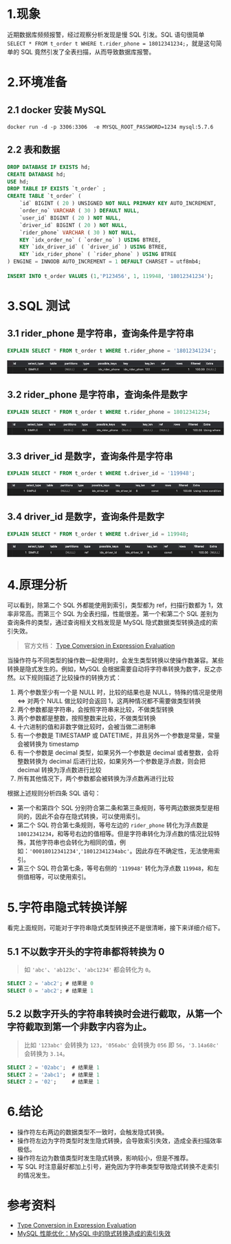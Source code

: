 # 1.现象
近期数据库频频报警，经过观察分析发现是慢 SQL 引发。SQL 语句很简单 `SELECT * FROM t_order t WHERE t.rider_phone = 18012341234;`，就是这句简单的 SQL 竟然引发了全表扫描，从而导致数据库报警。

# 2.环境准备
## 2.1 docker 安装 MySQL
```shell
docker run -d -p 3306:3306  -e MYSQL_ROOT_PASSWORD=1234 mysql:5.7.6
```

## 2.2 表和数据
```sql
DROP DATABASE IF EXISTS hd;
CREATE DATABASE hd;
USE hd;
DROP TABLE IF EXISTS `t_order` ;
CREATE TABLE `t_order` (
	`id` BIGINT ( 20 ) UNSIGNED NOT NULL PRIMARY KEY AUTO_INCREMENT,
	`order_no` VARCHAR ( 30 ) DEFAULT NULL,
	`user_id` BIGINT ( 20 ) NOT NULL,
	`driver_id` BIGINT ( 20 ) NOT NULL,
	`rider_phone` VARCHAR ( 30 ) NOT NULL,
	KEY `idx_order_no` ( `order_no` ) USING BTREE,
	KEY `idx_driver_id` ( `driver_id` ) USING BTREE,
	KEY `idx_rider_phone` ( `rider_phone` ) USING BTREE 
) ENGINE = INNODB AUTO_INCREMENT = 1 DEFAULT CHARSET = utf8mb4;

INSERT INTO t_order VALUES (1,'P123456', 1, 119948, '18012341234');
```

# 3.SQL 测试
## 3.1 rider_phone 是字符串，查询条件是字符串
```sql
EXPLAIN SELECT * FROM t_order t WHERE t.rider_phone = '18012341234';
```
![](https://raw.githubusercontent.com/lujiahao0708/PicRepo/master/blogPic/MySQL/MySQL%E6%89%A9%E5%B1%95/%E7%B4%A2%E5%BC%95/1.png)
	
## 3.2 rider_phone 是字符串，查询条件是数字
```sql
EXPLAIN SELECT * FROM t_order t WHERE t.rider_phone = 18012341234;
```
![](https://raw.githubusercontent.com/lujiahao0708/PicRepo/master/blogPic/MySQL/MySQL%E6%89%A9%E5%B1%95/%E7%B4%A2%E5%BC%95/2.png)

## 3.3 driver_id 是数字，查询条件是字符串
```sql
EXPLAIN SELECT * FROM t_order t WHERE t.driver_id = '119948';
```
![](https://raw.githubusercontent.com/lujiahao0708/PicRepo/master/blogPic/MySQL/MySQL%E6%89%A9%E5%B1%95/%E7%B4%A2%E5%BC%95/3.png)

## 3.4 driver_id 是数字，查询条件是数字
```sql
EXPLAIN SELECT * FROM t_order t WHERE t.driver_id = 119948;
```
![](https://raw.githubusercontent.com/lujiahao0708/PicRepo/master/blogPic/MySQL/MySQL%E6%89%A9%E5%B1%95/%E7%B4%A2%E5%BC%95/4.png)


# 4.原理分析
可以看到，除第二个 SQL 外都能使用到索引，类型都为 ref，扫描行数都为 1，效率非常高。而第三个 SQL 为全表扫描，性能很差。第一个和第二个 SQL 差别为查询条件的类型，通过查询相关文档发现是 MySQL 隐式数据类型转换造成的索引失效。

> 官方文档： [Type Conversion in Expression Evaluation](https://dev.mysql.com/doc/refman/5.7/en/type-conversion.html?spm=5176.100239.blogcont47339.5.1FTben)

当操作符与不同类型的操作数一起使用时，会发生类型转换以使操作数兼容。某些转换是隐式发生的。例如，MySQL 会根据需要自动将字符串转换为数字，反之亦然。以下规则描述了比较操作的转换方式：
1. 两个参数至少有一个是 NULL 时，比较的结果也是 NULL，特殊的情况是使用 <=> 对两个 NULL 做比较时会返回 1，这两种情况都不需要做类型转换
2. 两个参数都是字符串，会按照字符串来比较，不做类型转换
3. 两个参数都是整数，按照整数来比较，不做类型转换
4. 十六进制的值和非数字做比较时，会被当做二进制串
5. 有一个参数是 TIMESTAMP 或 DATETIME，并且另外一个参数是常量，常量会被转换为 timestamp
6. 有一个参数是 decimal 类型，如果另外一个参数是 decimal 或者整数，会将整数转换为 decimal 后进行比较，如果另外一个参数是浮点数，则会把 decimal 转换为浮点数进行比较
7. 所有其他情况下，两个参数都会被转换为浮点数再进行比较

根据上述规则分析四条 SQL 语句：
- 第一个和第四个 SQL 分别符合第二条和第三条规则，等号两边数据类型是相同的，因此不会存在隐式转换，可以使用索引。
- 第二个 SQL 符合第七条规则，等号左边的 `rider_phone` 转化为浮点数是 `18012341234`，和等号右边的值相等。但是字符串转化为浮点数的情况比较特殊，其他字符串也会转化为相同的值，例如：`'00018012341234'`,`'18012341234abc'`。因此存在不确定性，无法使用索引。
- 第三个 SQL 符合第七条，等号右侧的 `'119948'` 转化为浮点数 `119948`，和左侧值相等，可以使用索引。

# 5.字符串隐式转换详解
看完上面规则，可能对于字符串隐式类型转换还不是很清晰，接下来详细介绍下。
## 5.1 不以数字开头的字符串都将转换为 0
> 如 `'abc'`、`'ab123c'`、`'abc1234'` 都会转化为 `0`。
```sql
SELECT 2 = 'abc2'; # 结果是 0
SELECT 0 = 'abc2'; # 结果是 1
```

## 5.2 以数字开头的字符串转换时会进行截取，从第一个字符截取到第一个非数字内容为止。
> 比如 `'123abc'` 会转换为 `123`，`'056abc'` 会转换为 `056` 即 `56`，`'3.14a68c'` 会转换为 `3.14`。
```sql
SELECT 2 = '02abc';  # 结果是 1
SELECT 2 = '2abc1';  # 结果是 1
SELECT 2 = '02';  	 # 结果是 1
```

# 6.结论
- 操作符左右两边的数据类型不一致时，会触发隐式转换。
- 操作符左边为字符类型时发生隐式转换，会导致索引失效，造成全表扫描效率极低。
- 操作符左边为数值类型时发生隐式转换，影响较小，但是不推荐。
- 写 SQL 时注意最好都加上引号，避免因为字符串类型导致隐式转换不走索引的情况发生。

# 参考资料
- [Type Conversion in Expression Evaluation](https://dev.mysql.com/doc/refman/5.7/en/type-conversion.html?spm=5176.100239.blogcont47339.5.1FTben)
- [MySQL 性能优化：MySQL 中的隐式转换造成的索引失效](https://blog.csdn.net/xingduan5153/article/details/103852832)

